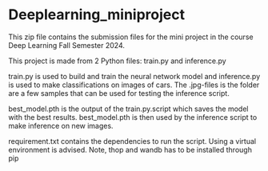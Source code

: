 # Deeplearning_miniproject

This zip file contains the submission files for the mini project in the course Deep Learning Fall Semester 2024.

This project is made from 2 Python files: train.py and inference.py

train.py is used to build and train the neural network model and inference.py is used to make classifications on images of cars. The .jpg-files is the folder are a few samples that can be used for testing the inference script.

best_model.pth is the output of the train.py.script which saves the model with the best results. best_model.pth is then used by the inference script to make inference on new images.

requirement.txt contains the dependencies to run the script. Using a virtual environment is advised. Note, thop and wandb has to be installed through pip
